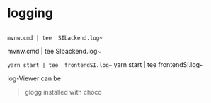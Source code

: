logging
=======
```

mvnw.cmd | tee  SIbackend.log~
```
mvnw.cmd | tee  SIbackend.log~

`yarn start | tee  frontendSI.log~`
yarn start | tee  frontendSI.log~

log-Viewer can be 
> glogg
installed with choco